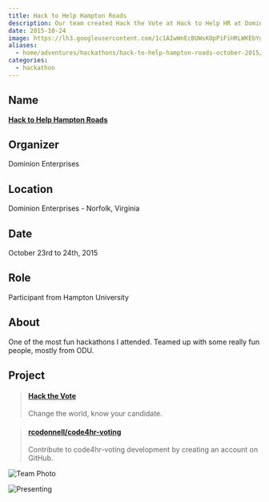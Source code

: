 ```yaml
---
title: Hack to Help Hampton Roads
description: Our team created Hack the Vote at Hack to Help HR at Dominion Enterprises.
date: 2015-10-24
image: https://lh3.googleusercontent.com/1c1AIwWnEcBUWsKOpPiFiHRLWKEbYg0X8ASdF3z6xr3DVZfCfJkS8srwagxLXU5-eZjOQHh2PKRwpP0fxgamdHae1g1ngc5ntaAVc292cRqZthuHWyeD7gAbdgae8KRoT1NPac-HElvdR_7ccSjSiKmFggLSOK1zA0jOePmsBy-09JmMVKRUf_w_D9DutfhUN5aEa-gpvXkDFu4bmnztZ5UaV2m6Z62ThRG2AEPzS_0qM5xyIrFSWEBQdfX8N0t7Cf9ukMqxwpWO0q0dTt3jKL3Bbs24GfdnBARIr8ulh-7ciErvwYIIaxw2xgWdGJwq6rm81wOp-QxOi97_5BZF8eK-RcG7lhGzNRJ4ZUYpBcNpuDVupFaiYcBa6hRf1Ya3Cr0f_-YZvFrZPH3IcCpkNBa4EuHbgx6GXWs0Y7oHPJsfyx4XqyNGfCQJLU0b6KLODDPtnPePgWc0VBnTlOD2FUJgq7jjXqb2XAAY92xjL2B761LuBmvfGFr4A-GvoRssiTFnoC1_9EfGUwyiFtRgcutBx1eQsrCMbpiAlpmU72RnxCa1BcLcK72u9rjB6QLox5mydU9d_4rpzbgDJjykdPdD8ejBUByQvcoN-FDS4G30_hxJIGs3mOZgQIcPNGC1=w1024-h576-no
aliases:
  - home/adventures/hackathons/hack-to-help-hampton-roads-october-2015/
categories:
  - hackathon
---
```


## Name

[**Hack to Help Hampton Roads**](https://hackathon.dominionenterprises.com/ 'DE')

## Organizer

Dominion Enterprises

## Location

Dominion Enterprises - Norfolk, Virginia

## Date

October 23rd to 24th, 2015

## Role

Participant from Hampton University

## About

One of the most fun hackathons I attended. Teamed up with some really fun people, mostly from ODU.

## Project

<blockquote class="embedly-card"><h4><a href="https://rcodonnell.github.io/code4hr-voting/">Hack the Vote</a></h4><p>Change the world, know your candidate.</p></blockquote>
<script async src="//cdn.embedly.com/widgets/platform.js" charset="UTF-8"></script>

<blockquote class="embedly-card"><h4><a href="https://github.com/rcodonnell/code4hr-voting">rcodonnell/code4hr-voting</a></h4><p>Contribute to code4hr-voting development by creating an account on GitHub.</p></blockquote>

![Team Photo](https://lh3.googleusercontent.com/Y6l8rgKYePDO18ICX6D5ilrRf-ZFwiC4yfsFDBxW8f8Oe4eZVFmIJ70qtK8Qa79GazTrvfLp4GJXTx8t7eYNlMqUic-Q-uGdbprvutyv5vrY0p0FdX1hctbiJmFolXYDDC770tA4Mh2zRqXq9GR1_RSIcIWlIWxhWUPP8dobZzkR-9IkNDQ1AoQxx3hEXcrAF86OLGvXv79WGuUAp8AtcT1eYI4YM7Um-Bq4JVicQS_yuwtiRbD3Mo1mBK6owhy3C25zEt1FMYCd5gPyGQ7mzbLM6ogVgGhNJCUoiqWjPu4UddPqrKdUhj6oR8Pncvoz6nTrm_XIqSByewwKLhXC3IBj6TJUhPPeaBujYbKNY1lEakTbzgeG6AM94z1Lh-o4H2EhlcMSFoBvwU1a5Z00s7wZfhjJfoO4zzEQuVvVx0K86g18N5YNJJRhL8XCOHqagN4v1-W7gMd6Ul0aze_QA6ebXSbIH21nURUx8lVUNzHLm0_VGTe9iueziKPCehn_NK1tgAe-zSIQFUQdHkWfM6_RZj4lglHu_B_zakffxJ0TMTEw-YH_MC7W9h3C6y_3-bf9WSxjZ-FRDh4UcHxiN70ByA1i9cDH27iLmSP8EwLajomU4ENfkWPLwmUYIFGo=w1024-h576-no)

![Presenting](https://lh3.googleusercontent.com/c7vckkcrPPSgJUn_9wH0F5ntMAvsUdBASzz3wzy5mxKWUjpOzyGPcE413j6SUWhW-DHHKdTA4dZU44gwma1MuOEZc43OUmIO-yZaUxvBKA9-_GR_bbRUTei5BoFNK0CrDXcrANtD1F0Zih66L3C_8VxpChBYp_sGef2BFzDAdC8ayzWvNOPlBT42PRGMlvCAcM_tcOczMQ3O09qViqxO283uvu7Anod8MEF5XxCbugMRbVV1xI7npTmcB2mph3tl4dszzE1jvXUfburrwHx_bv6rvU_MOd6E2LHn9-QT3l0ik59BeiZ73rmYY3WlRcH1siOeUZR524FZ9yp7YqBj0O_gLl6Hk0VXe0YCxVTssLvdiNUFot7VwPna0Zprb756wUCNX_RqlHgNUN6aWUViFoWArMcwWq7-uDZFLX0MaAMiwtdFFCOQloUOP8NsE_8izcPwgah4yjdSxo87NM0LI1euqe87p2qb-R7AU0FjFovVy5zAuhd9crDUpC5dKuDJ-7_Gv4d81cKgaQN14bicPtSw_2suMwwXEOxb3rzOe-Z3GRxKvBD3Pdsv8MtGn7k7EhPXPOapSXkcI9Y7QqXjLN2LbIJ7C8iA_orh3oOd3ICs5FC5OwhbgW_X3wGF-vwy=w330-h220-no)
